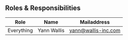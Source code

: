 ## Roles & Responsibilities

Role 			            | Name   				| Mailaddress
-------- 		            | -------- 			    | --------
Everything         	        | Yann Wallis        	| yann@wallis-inc.com
